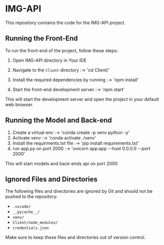 # IMG-API

This repository contains the code for the IMG-API project.

## Running the Front-End

To run the front-end of the project, follow these steps:

1. Open IMG-API directory in Your IDE

2. Navigate to the `Client` directory :-> 'cd Client/'

3. Install the required dependencies by running :-> 'npm install'

4. Start the front-end development server :-> 'npm start'

This will start the development server and open the project in your default web browser.

## Running the Model and Back-end

1. Create a virtual env :-> 'conda create -p venv python -y'
2. Activate venv :-> 'conda activate ./venv'
3. Install the requirments.txt file :-> 'pip install requirements.txt'
4. run app.py on port 2000 :-> 'uvicorn app:app --host 0.0.0.0 --port 2000'

This will start models and back-ends api on port 2000

## Ignored Files and Directories

The following files and directories are ignored by Git and should not be pushed to the repository:

- `.vscode/`
- `__pycache__/`
- `venv/`
- `Client/node_modules/`
- `credentials.json`

Make sure to keep these files and directories out of version control.






